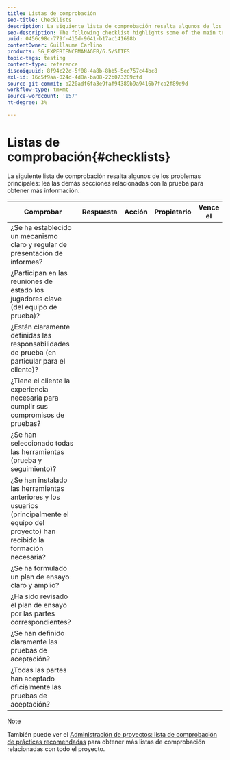 ```yaml
---
title: Listas de comprobación
seo-title: Checklists
description: La siguiente lista de comprobación resalta algunos de los principales problemas de prueba
seo-description: The following checklist highlights some of the main testing issues
uuid: 0456c98c-779f-415d-9641-b17ac141698b
contentOwner: Guillaume Carlino
products: SG_EXPERIENCEMANAGER/6.5/SITES
topic-tags: testing
content-type: reference
discoiquuid: 8f94c22d-5f08-4a8b-8bb5-5ec757c44bc8
exl-id: 16c5f9aa-024d-4d8a-ba08-22b073289cfd
source-git-commit: b220adf6fa3e9faf94389b9a9416b7fca2f89d9d
workflow-type: tm+mt
source-wordcount: '157'
ht-degree: 3%

---
```


# Listas de comprobación{#checklists}

La siguiente lista de comprobación resalta algunos de los problemas principales: lea las demás secciones relacionadas con la prueba para obtener más información.

| Comprobar | Respuesta | Acción | Propietario | Vence el |
|---|---|---|---|---|
| ¿Se ha establecido un mecanismo claro y regular de presentación de informes? |  |  |  |  |
| ¿Participan en las reuniones de estado los jugadores clave (del equipo de prueba)? |  |  |  |  |
| ¿Están claramente definidas las responsabilidades de prueba (en particular para el cliente)? |  |  |  |  |
| ¿Tiene el cliente la experiencia necesaria para cumplir sus compromisos de pruebas? |  |  |  |  |
| ¿Se han seleccionado todas las herramientas (prueba y seguimiento)? |  |  |  |  |
| ¿Se han instalado las herramientas anteriores y los usuarios (principalmente el equipo del proyecto) han recibido la formación necesaria? |  |  |  |  |
| ¿Se ha formulado un plan de ensayo claro y amplio? |  |  |  |  |
| ¿Ha sido revisado el plan de ensayo por las partes correspondientes? |  |  |  |  |
| ¿Se han definido claramente las pruebas de aceptación? |  |  |  |  |
| ¿Todas las partes han aceptado oficialmente las pruebas de aceptación? |  |  |  |  |

>[!NOTE]
>
>También puede ver el [Administración de proyectos: lista de comprobación de prácticas recomendadas](/help/managing/best-practices.md) para obtener más listas de comprobación relacionadas con todo el proyecto.
